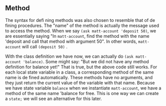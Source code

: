 ## Method

The syntax for defi ning methods was also chosen to resemble that of de fining
procedures. The "name" of the method is actually the message used to access
the method. When we say `(ask matt-account 'deposit 50)`, we are essentially
saying "In `matt-account`, find the method with the name 'deposit and call
that method with argument 50". In other words, `matt-account` will call
`(deposit 50)` .

With the class definition we have now, we can actually do `(ask matt-account
'balance)`. Some might say: "But we did not have any method definition for
balance yet!" That is true, but the above code still works. For each local
state variable in a class, a corresponding method of the same name is de fined
automatically. These methods have no arguments, and they just return the
current value of the variable with that name. Because we have state variable
`balance` when we instantiate `matt-account`, we have a method of the same
name 'balance for free. This is one way we can create  a `state;` we will see
an alternative for this later.

